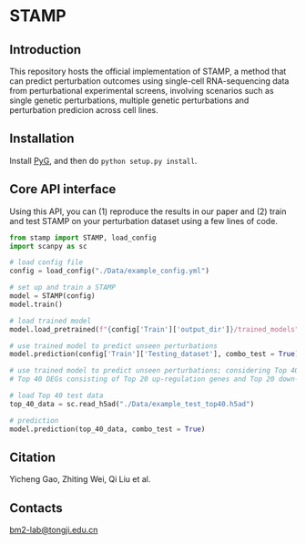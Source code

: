 # STAMP
## Introduction 
This repository hosts the official implementation of STAMP, a method that can predict perturbation outcomes using single-cell RNA-sequencing data from perturbational experimental screens, involving scenarios such as single genetic perturbations, multiple genetic perturbations and perturbation predicion across cell lines.

## Installation
Install [PyG](https://pytorch-geometric.readthedocs.io/en/latest/notes/installation.html), and then do `python setup.py install`.

## Core API interface
Using this API, you can (1) reproduce the results in our paper and (2) train and test STAMP on your perturbation dataset using a few lines of code.
```python
from stamp import STAMP, load_config
import scanpy as sc

# load config file
config = load_config("./Data/example_config.yml")

# set up and train a STAMP
model = STAMP(config)
model.train()

# load trained model
model.load_pretrained(f"{config['Train']['output_dir']}/trained_models")

# use trained model to predict unseen perturbations
model.prediction(config['Train']['Testing_dataset'], combo_test = True)

# use trained model to predict unseen perturbations; considering Top 40 DEGs
# Top 40 DEGs consisting of Top 20 up-regulation genes and Top 20 down-regulation genes

# load Top 40 test data
top_40_data = sc.read_h5ad("./Data/example_test_top40.h5ad")

# prediction
model.prediction(top_40_data, combo_test = True)
```
## Citation
Yicheng Gao, Zhiting Wei, Qi Liu et al. 
## Contacts
bm2-lab@tongji.edu.cn
